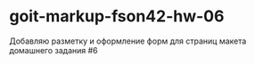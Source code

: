 # goit-markup-fson42-hw-06
Добавляю разметку и оформление форм для страниц макета домашнего задания #6
